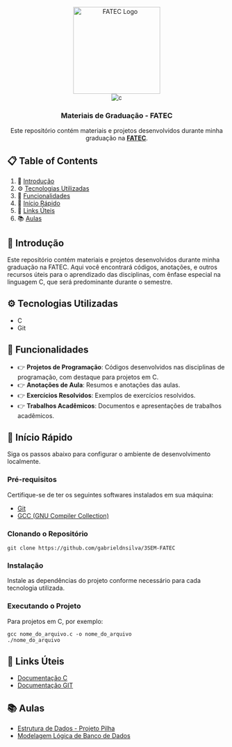 <div align="center">
  <br />
    <a href="https://fatecmm.cps.sp.gov.br/" target="_blank">
      <img src="https://bkpsitecpsnew.blob.core.windows.net/uploadsitecps/sites/36/2024/03/fatce_mogi_mirim.png" alt="FATEC Logo" style="width: 200px;">
    </a>
  <br />

  <div>
    <img src="https://img.shields.io/badge/-C-black?style=for-the-badge&logoColor=white&logo=c&color=A8B9CC" alt="c" />
  </div>

  <h3 align="center">Materiais de Graduação - FATEC</h3>

   <div align="center">
     Este repositório contém materiais e projetos desenvolvidos durante minha graduação na <a href="https://fatecmm.cps.sp.gov.br/" target="_blank"><b>FATEC</b></a>.
    </div>
</div>

<h2>📋 <a name="table">Table of Contents</a></h2>

<ol>
  <li>🤖 <a href="#introducao">Introdução</a></li>
  <li>⚙️ <a href="#tecnologias">Tecnologias Utilizadas</a></li>
  <li>🔋 <a href="#funcionalidades">Funcionalidades</a></li>
  <li>🤸 <a href="#inicio-rapido">Início Rápido</a></li>
  <li>🔗 <a href="#links">Links Úteis</a></li>
  <li>📚 <a href="#aulas">Aulas</a></li>
</ol>

<h2><a name="introducao">🤖 Introdução</a></h2>

<p>Este repositório contém materiais e projetos desenvolvidos durante minha graduação na FATEC. Aqui você encontrará códigos, anotações, e outros recursos úteis para o aprendizado das disciplinas, com ênfase especial na linguagem C, que será predominante durante o semestre.</p>

<h2><a name="tecnologias">⚙️ Tecnologias Utilizadas</a></h2>

<ul>
  <li>C</li>
  <li>Git</li>
</ul>

<h2><a name="funcionalidades">🔋 Funcionalidades</a></h2>

<ul>
  <li>👉 <b>Projetos de Programação</b>: Códigos desenvolvidos nas disciplinas de programação, com destaque para projetos em C.</li>
  <li>👉 <b>Anotações de Aula</b>: Resumos e anotações das aulas.</li>
  <li>👉 <b>Exercícios Resolvidos</b>: Exemplos de exercícios resolvidos.</li>
  <li>👉 <b>Trabalhos Acadêmicos</b>: Documentos e apresentações de trabalhos acadêmicos.</li>
</ul>

<h2><a name="inicio-rapido">🤸 Início Rápido</a></h2>

<p>Siga os passos abaixo para configurar o ambiente de desenvolvimento localmente.</p>

<h3>Pré-requisitos</h3>

<p>Certifique-se de ter os seguintes softwares instalados em sua máquina:</p>

<ul>
  <li><a href="https://git-scm.com/">Git</a></li>
  <li><a href="https://gcc.gnu.org/">GCC (GNU Compiler Collection)</a></li>
</ul>

<h3>Clonando o Repositório</h3>

<pre><code>git clone https://github.com/gabrieldnsilva/3SEM-FATEC
</code></pre>

<h3>Instalação</h3>

<p>Instale as dependências do projeto conforme necessário para cada tecnologia utilizada.</p>

<h3>Executando o Projeto</h3>

<p>Para projetos em C, por exemplo:</p>

<pre><code>gcc nome_do_arquivo.c -o nome_do_arquivo
./nome_do_arquivo
</code></pre>

<h2><a name="links">🔗 Links Úteis</a></h2>

<ul>
  <li><a href="https://devdocs.io/c/">Documentação C</a></li>
  <li><a href="https://git-scm.com/doc">Documentação GIT</a></li>
</ul>

<h2><a name="aulas">📚 Aulas</a></h2>

<ul>
  <li><a href="/home/gabrieldnsilva/FATEC/dataStructures/projeto-pilha/README.md">Estrutura de Dados - Projeto Pilha</a></li>
  <li><a href="/home/gabrieldnsilva/FATEC/bancoDeDados/README.md">Modelagem Lógica de Banco de Dados</a></li>
</ul>
